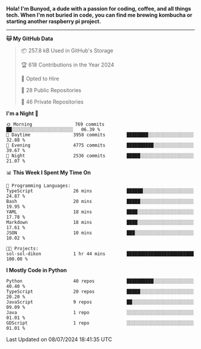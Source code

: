 <p>
<b>Hola! I'm Bunyod, a dude with a passion for coding, coffee, and all things tech. When I'm not buried in code, you can find me brewing kombucha or starting another raspberry pi project.</b>
</p>

---

<!--START_SECTION:waka-->
**🐱 My GitHub Data** 

> 📦 257.8 kB Used in GitHub's Storage 
 > 
> 🏆 618 Contributions in the Year 2024
 > 
> 💼 Opted to Hire
 > 
> 📜 28 Public Repositories 
 > 
> 🔑 46 Private Repositories 
 > 
**I'm a Night 🦉** 

```text
🌞 Morning                769 commits         ██░░░░░░░░░░░░░░░░░░░░░░░   06.39 % 
🌆 Daytime                3958 commits        ████████░░░░░░░░░░░░░░░░░   32.88 % 
🌃 Evening                4775 commits        ██████████░░░░░░░░░░░░░░░   39.67 % 
🌙 Night                  2536 commits        █████░░░░░░░░░░░░░░░░░░░░   21.07 % 
```


📊 **This Week I Spent My Time On** 

```text
💬 Programming Languages: 
TypeScript               26 mins             ██████░░░░░░░░░░░░░░░░░░░   24.87 % 
Bash                     20 mins             █████░░░░░░░░░░░░░░░░░░░░   19.95 % 
YAML                     18 mins             ████░░░░░░░░░░░░░░░░░░░░░   17.78 % 
Markdown                 18 mins             ████░░░░░░░░░░░░░░░░░░░░░   17.61 % 
JSON                     10 mins             ███░░░░░░░░░░░░░░░░░░░░░░   10.02 % 

🐱‍💻 Projects: 
sol-sol-dikon            1 hr 44 mins        █████████████████████████   100.00 % 
```

**I Mostly Code in Python** 

```text
Python                   40 repos            ██████████░░░░░░░░░░░░░░░   40.40 % 
TypeScript               20 repos            █████░░░░░░░░░░░░░░░░░░░░   20.20 % 
JavaScript               9 repos             ██░░░░░░░░░░░░░░░░░░░░░░░   09.09 % 
Java                     1 repo              ░░░░░░░░░░░░░░░░░░░░░░░░░   01.01 % 
GDScript                 1 repo              ░░░░░░░░░░░░░░░░░░░░░░░░░   01.01 % 
```




 Last Updated on 08/07/2024 18:41:35 UTC
<!--END_SECTION:waka-->
